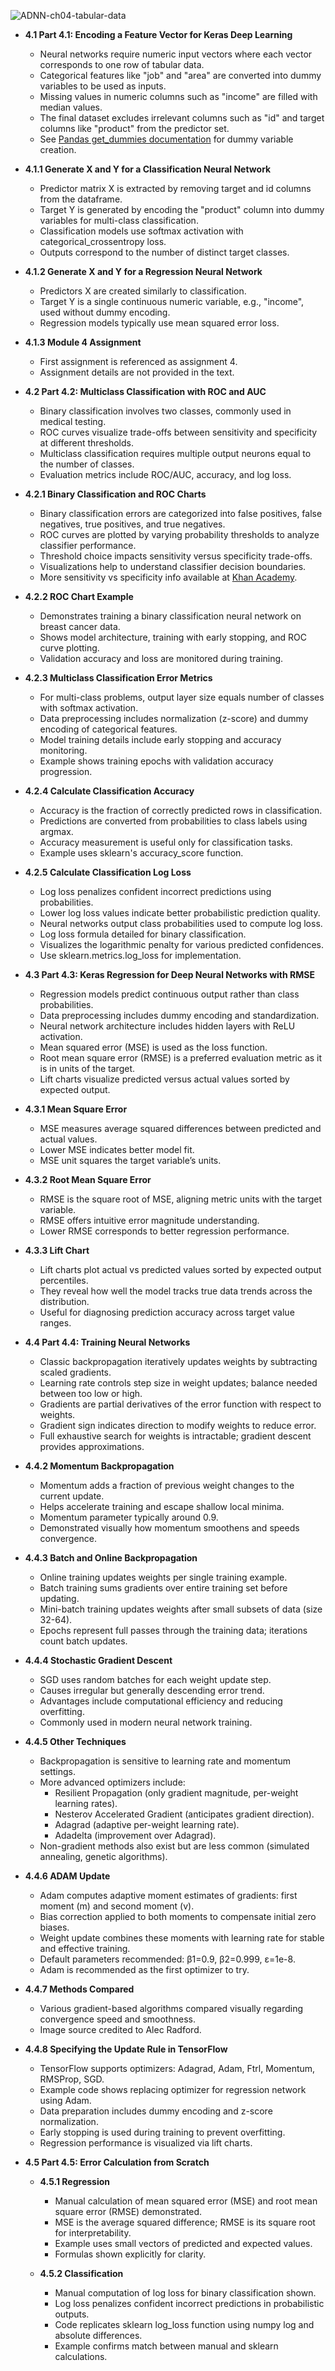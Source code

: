 ![ADNN-ch04-tabular-data](ADNN-ch04-tabular-data.best.png)

- **4.1 Part 4.1: Encoding a Feature Vector for Keras Deep Learning**
  - Neural networks require numeric input vectors where each vector corresponds to one row of tabular data.
  - Categorical features like "job" and "area" are converted into dummy variables to be used as inputs.
  - Missing values in numeric columns such as "income" are filled with median values.
  - The final dataset excludes irrelevant columns such as "id" and target columns like "product" from the predictor set.
  - See [Pandas get_dummies documentation](https://pandas.pydata.org/pandas-docs/stable/reference/api/pandas.get_dummies.html) for dummy variable creation.

- **4.1.1 Generate X and Y for a Classification Neural Network**
  - Predictor matrix X is extracted by removing target and id columns from the dataframe.
  - Target Y is generated by encoding the "product" column into dummy variables for multi-class classification.
  - Classification models use softmax activation with categorical_crossentropy loss.
  - Outputs correspond to the number of distinct target classes.

- **4.1.2 Generate X and Y for a Regression Neural Network**
  - Predictors X are created similarly to classification.
  - Target Y is a single continuous numeric variable, e.g., "income", used without dummy encoding.
  - Regression models typically use mean squared error loss.

- **4.1.3 Module 4 Assignment**
  - First assignment is referenced as assignment 4.
  - Assignment details are not provided in the text.

- **4.2 Part 4.2: Multiclass Classification with ROC and AUC**
  - Binary classification involves two classes, commonly used in medical testing.
  - ROC curves visualize trade-offs between sensitivity and specificity at different thresholds.
  - Multiclass classification requires multiple output neurons equal to the number of classes.
  - Evaluation metrics include ROC/AUC, accuracy, and log loss.

- **4.2.1 Binary Classification and ROC Charts**
  - Binary classification errors are categorized into false positives, false negatives, true positives, and true negatives.
  - ROC curves are plotted by varying probability thresholds to analyze classifier performance.
  - Threshold choice impacts sensitivity versus specificity trade-offs.
  - Visualizations help to understand classifier decision boundaries.
  - More sensitivity vs specificity info available at [Khan Academy](https://www.khanacademy.org).

- **4.2.2 ROC Chart Example**
  - Demonstrates training a binary classification neural network on breast cancer data.
  - Shows model architecture, training with early stopping, and ROC curve plotting.
  - Validation accuracy and loss are monitored during training.

- **4.2.3 Multiclass Classification Error Metrics**
  - For multi-class problems, output layer size equals number of classes with softmax activation.
  - Data preprocessing includes normalization (z-score) and dummy encoding of categorical features.
  - Model training details include early stopping and accuracy monitoring.
  - Example shows training epochs with validation accuracy progression.

- **4.2.4 Calculate Classification Accuracy**
  - Accuracy is the fraction of correctly predicted rows in classification.
  - Predictions are converted from probabilities to class labels using argmax.
  - Accuracy measurement is useful only for classification tasks.
  - Example uses sklearn's accuracy_score function.

- **4.2.5 Calculate Classification Log Loss**
  - Log loss penalizes confident incorrect predictions using probabilities.
  - Lower log loss values indicate better probabilistic prediction quality.
  - Neural networks output class probabilities used to compute log loss.
  - Log loss formula detailed for binary classification.
  - Visualizes the logarithmic penalty for various predicted confidences.
  - Use sklearn.metrics.log_loss for implementation.

- **4.3 Part 4.3: Keras Regression for Deep Neural Networks with RMSE**
  - Regression models predict continuous output rather than class probabilities.
  - Data preprocessing includes dummy encoding and standardization.
  - Neural network architecture includes hidden layers with ReLU activation.
  - Mean squared error (MSE) is used as the loss function.
  - Root mean square error (RMSE) is a preferred evaluation metric as it is in units of the target.
  - Lift charts visualize predicted versus actual values sorted by expected output.

- **4.3.1 Mean Square Error**
  - MSE measures average squared differences between predicted and actual values.
  - Lower MSE indicates better model fit.
  - MSE unit squares the target variable’s units.

- **4.3.2 Root Mean Square Error**
  - RMSE is the square root of MSE, aligning metric units with the target variable.
  - RMSE offers intuitive error magnitude understanding.
  - Lower RMSE corresponds to better regression performance.

- **4.3.3 Lift Chart**
  - Lift charts plot actual vs predicted values sorted by expected output percentiles.
  - They reveal how well the model tracks true data trends across the distribution.
  - Useful for diagnosing prediction accuracy across target value ranges.

- **4.4 Part 4.4: Training Neural Networks**
  - Classic backpropagation iteratively updates weights by subtracting scaled gradients.
  - Learning rate controls step size in weight updates; balance needed between too low or high.
  - Gradients are partial derivatives of the error function with respect to weights.
  - Gradient sign indicates direction to modify weights to reduce error.
  - Full exhaustive search for weights is intractable; gradient descent provides approximations.

- **4.4.2 Momentum Backpropagation**
  - Momentum adds a fraction of previous weight changes to the current update.
  - Helps accelerate training and escape shallow local minima.
  - Momentum parameter typically around 0.9.
  - Demonstrated visually how momentum smoothens and speeds convergence.

- **4.4.3 Batch and Online Backpropagation**
  - Online training updates weights per single training example.
  - Batch training sums gradients over entire training set before updating.
  - Mini-batch training updates weights after small subsets of data (size 32-64).
  - Epochs represent full passes through the training data; iterations count batch updates.

- **4.4.4 Stochastic Gradient Descent**
  - SGD uses random batches for each weight update step.
  - Causes irregular but generally descending error trend.
  - Advantages include computational efficiency and reducing overfitting.
  - Commonly used in modern neural network training.

- **4.4.5 Other Techniques**
  - Backpropagation is sensitive to learning rate and momentum settings.
  - More advanced optimizers include:
    - Resilient Propagation (only gradient magnitude, per-weight learning rates).
    - Nesterov Accelerated Gradient (anticipates gradient direction).
    - Adagrad (adaptive per-weight learning rate).
    - Adadelta (improvement over Adagrad).
  - Non-gradient methods also exist but are less common (simulated annealing, genetic algorithms).

- **4.4.6 ADAM Update**
  - Adam computes adaptive moment estimates of gradients: first moment (m) and second moment (v).
  - Bias correction applied to both moments to compensate initial zero biases.
  - Weight update combines these moments with learning rate for stable and effective training.
  - Default parameters recommended: β1=0.9, β2=0.999, ε=1e-8.
  - Adam is recommended as the first optimizer to try.

- **4.4.7 Methods Compared**
  - Various gradient-based algorithms compared visually regarding convergence speed and smoothness.
  - Image source credited to Alec Radford.

- **4.4.8 Specifying the Update Rule in TensorFlow**
  - TensorFlow supports optimizers: Adagrad, Adam, Ftrl, Momentum, RMSProp, SGD.
  - Example code shows replacing optimizer for regression network using Adam.
  - Data preparation includes dummy encoding and z-score normalization.
  - Early stopping is used during training to prevent overfitting.
  - Regression performance is visualized via lift charts.

- **4.5 Part 4.5: Error Calculation from Scratch**

  - **4.5.1 Regression**
    - Manual calculation of mean squared error (MSE) and root mean square error (RMSE) demonstrated.
    - MSE is the average squared difference; RMSE is its square root for interpretability.
    - Example uses small vectors of predicted and expected values.
    - Formulas shown explicitly for clarity.

  - **4.5.2 Classification**
    - Manual computation of log loss for binary classification shown.
    - Log loss penalizes confident incorrect predictions in probabilistic outputs.
    - Code replicates sklearn log_loss function using numpy log and absolute differences.
    - Example confirms match between manual and sklearn calculations.
